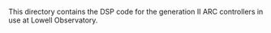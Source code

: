 This directory contains the DSP code for the generation II ARC controllers in use at Lowell Observatory.
